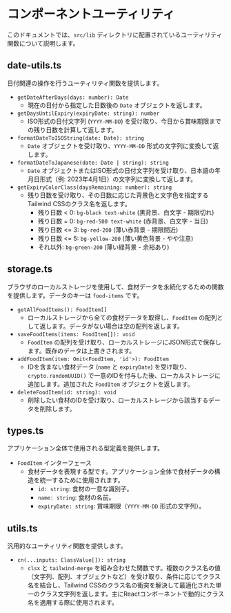 # コンポーネントユーティリティ

このドキュメントでは、`src/lib` ディレクトリに配置されているユーティリティ関数について説明します。

## date-utils.ts

日付関連の操作を行うユーティリティ関数を提供します。

- `getDateAfterDays(days: number): Date`
  - 現在の日付から指定した日数後の `Date` オブジェクトを返します。
- `getDaysUntilExpiry(expiryDate: string): number`
  - ISO形式の日付文字列 (`YYYY-MM-DD`) を受け取り、今日から賞味期限までの残り日数を計算して返します。
- `formatDateToISOString(date: Date): string`
  - `Date` オブジェクトを受け取り、`YYYY-MM-DD` 形式の文字列に変換して返します。
- `formatDateToJapanese(date: Date | string): string`
  - `Date` オブジェクトまたはISO形式の日付文字列を受け取り、日本語の年月日形式（例: 2023年4月1日）の文字列に変換して返します。
- `getExpiryColorClass(daysRemaining: number): string`
  - 残り日数を受け取り、その日数に応じた背景色と文字色を指定するTailwind CSSのクラス名を返します。
    - 残り日数 < 0: `bg-black text-white` (黒背景、白文字 - 期限切れ)
    - 残り日数 = 0: `bg-red-500 text-white` (赤背景、白文字 - 当日)
    - 残り日数 <= 3: `bg-red-200` (薄い赤背景 - 期限間近)
    - 残り日数 <= 5: `bg-yellow-200` (薄い黄色背景 - やや注意)
    - それ以外: `bg-green-200` (薄い緑背景 - 余裕あり)

## storage.ts

ブラウザのローカルストレージを使用して、食材データを永続化するための関数を提供します。データのキーは `food-items` です。

- `getAllFoodItems(): FoodItem[]`
  - ローカルストレージから全ての食材データを取得し、`FoodItem` の配列として返します。データがない場合は空の配列を返します。
- `saveFoodItems(items: FoodItem[]): void`
  - `FoodItem` の配列を受け取り、ローカルストレージにJSON形式で保存します。既存のデータは上書きされます。
- `addFoodItem(item: Omit<FoodItem, 'id'>): FoodItem`
  - IDを含まない食材データ (`name` と `expiryDate`) を受け取り、`crypto.randomUUID()` で一意のIDを付与した後、ローカルストレージに追加します。追加された `FoodItem` オブジェクトを返します。
- `deleteFoodItem(id: string): void`
  - 削除したい食材のIDを受け取り、ローカルストレージから該当するデータを削除します。

## types.ts

アプリケーション全体で使用される型定義を提供します。

- `FoodItem` インターフェース
  - 食材データを表現する型です。アプリケーション全体で食材データの構造を統一するために使用されます。
    - `id: string`: 食材の一意な識別子。
    - `name: string`: 食材の名前。
    - `expiryDate: string`: 賞味期限（`YYYY-MM-DD` 形式の文字列）。

## utils.ts

汎用的なユーティリティ関数を提供します。

- `cn(...inputs: ClassValue[]): string`
  - `clsx` と `tailwind-merge` を組み合わせた関数です。複数のクラス名の値（文字列、配列、オブジェクトなど）を受け取り、条件に応じてクラス名を結合し、Tailwind CSSのクラス名の衝突を解決して最適化された単一のクラス文字列を返します。主にReactコンポーネントで動的にクラス名を適用する際に使用されます。
